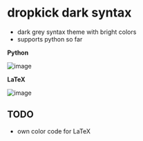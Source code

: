 # dropkick dark syntax

+ dark grey syntax theme with bright colors
+ supports python so far


__Python__

![image](https://raw.githubusercontent.com/frodo4fingers/dropkick-syntax/master/screens/python.png)

__LaTeX__

![image](https://raw.githubusercontent.com/frodo4fingers/dropkick-syntax/master/screens/latex.png)


## TODO
+ own color code for LaTeX
